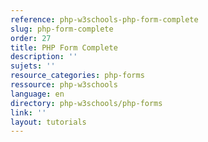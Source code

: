 ```yaml
---
reference: php-w3schools-php-form-complete
slug: php-form-complete
order: 27
title: PHP Form Complete
description: ''
sujets: ''
resource_categories: php-forms
ressource: php-w3schools
language: en
directory: php-w3schools/php-forms
link: ''
layout: tutorials
---
```

